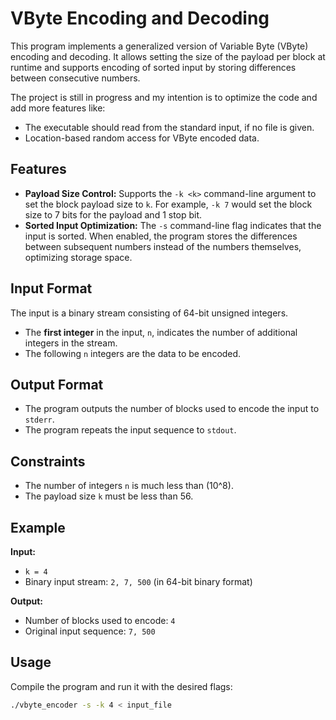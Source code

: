 # VByte Encoding and Decoding

This program implements a generalized version of Variable Byte (VByte) encoding and decoding. It allows setting the size of the payload per block at runtime and supports encoding of sorted input by storing differences between consecutive numbers.

The project is still in progress and my intention is to optimize the code and add more features like:
  - The executable should read from the standard input, if no file is given.
  - Location-based random access for VByte encoded data.

## Features

- **Payload Size Control:** Supports the `-k <k>` command-line argument to set the block payload size to `k`. For example, `-k 7` would set the block size to 7 bits for the payload and 1 stop bit.
- **Sorted Input Optimization:** The `-s` command-line flag indicates that the input is sorted. When enabled, the program stores the differences between subsequent numbers instead of the numbers themselves, optimizing storage space.

## Input Format

The input is a binary stream consisting of 64-bit unsigned integers.

- The **first integer** in the input, `n`, indicates the number of additional integers in the stream.
- The following `n` integers are the data to be encoded.

## Output Format

- The program outputs the number of blocks used to encode the input to `stderr`.
- The program repeats the input sequence to `stdout`.

## Constraints

- The number of integers `n` is much less than \(10^8\).
- The payload size `k` must be less than 56.

## Example

**Input:**

- `k = 4`
- Binary input stream: `2, 7, 500` (in 64-bit binary format)

**Output:**

- Number of blocks used to encode: `4`
- Original input sequence: `7, 500`

## Usage

Compile the program and run it with the desired flags:

```bash
./vbyte_encoder -s -k 4 < input_file


